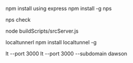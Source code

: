 npm install
using express
npm install -g nps

nps check


node buildScripts/srcServer.js


localtunnerl
npm install localtunnel -g

lt --port 3000
lt --port 3000 --subdomain dawson
